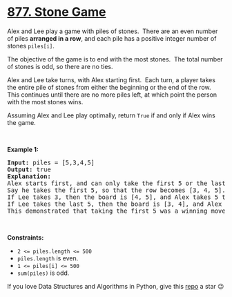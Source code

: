 # [877. Stone Game][title]

<p>Alex and Lee play a game with piles of stones.  There are an even number of piles <strong>arranged in a row</strong>, and each pile has a positive integer number of stones <code>piles[i]</code>.</p>
<p>The objective of the game is to end with the most stones.  The total number of stones is odd, so there are no ties.</p>
<p>Alex and Lee take turns, with Alex starting first.  Each turn, a player takes the entire pile of stones from either the beginning or the end of the row.  This continues until there are no more piles left, at which point the person with the most stones wins.</p>
<p>Assuming Alex and Lee play optimally, return <code>True</code> if and only if Alex wins the game.</p>
<p> </p>
<p><strong>Example 1:</strong></p>
<pre><strong>Input:</strong> piles = [5,3,4,5]
<strong>Output:</strong> true
<strong>Explanation: </strong>
Alex starts first, and can only take the first 5 or the last 5.
Say he takes the first 5, so that the row becomes [3, 4, 5].
If Lee takes 3, then the board is [4, 5], and Alex takes 5 to win with 10 points.
If Lee takes the last 5, then the board is [3, 4], and Alex takes 4 to win with 9 points.
This demonstrated that taking the first 5 was a winning move for Alex, so we return true.
</pre>
<p> </p>
<p><strong>Constraints:</strong></p>
<ul>
<li><code>2 &lt;= piles.length &lt;= 500</code></li>
<li><code>piles.length</code> is even.</li>
<li><code>1 &lt;= piles[i] &lt;= 500</code></li>
<li><code>sum(piles)</code> is odd.</li>
</ul>


If you love Data Structures and Algorithms in Python, give this [repo][me] a star :wink:

[title]: https://leetcode.com/problems/stone-game
[me]: https://github.com/bumblebee211196/awesome-python-leetcode